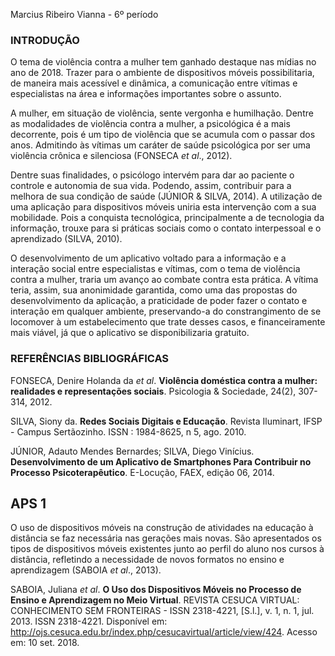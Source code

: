 Marcius Ribeiro Vianna - 6º período

### INTRODUÇÃO

O tema de violência contra a mulher tem ganhado destaque nas mídias no ano de 2018. Trazer para o ambiente de dispositivos móveis possibilitaria, de maneira mais acessível e dinâmica, a comunicação entre vítimas e especialistas na área e informações importantes sobre o assunto.

A mulher, em situação de violência, sente vergonha e humilhação. Dentre as modalidades de violência contra a mulher, a psicológica é a mais decorrente, pois é um tipo de violência que se acumula com o passar dos anos. Admitindo às vítimas um caráter de saúde psicológica por ser uma violência crônica e silenciosa (FONSECA *et al*., 2012).

Dentre suas finalidades, o psicólogo intervém para dar ao paciente o controle e autonomia de sua vida. Podendo, assim, contribuir para a melhora de sua condição de saúde (JÚNIOR & SILVA, 2014). A utilização de uma aplicação para dispositivos móveis uniria esta intervenção com a sua mobilidade. Pois a conquista tecnológica, principalmente a de tecnologia da informação, trouxe para si práticas sociais como o contato interpessoal e o aprendizado (SILVA, 2010).

O desenvolvimento de um aplicativo voltado para a informação e a interação social entre especialistas e vítimas, com o tema de violência contra a mulher, traria um avanço ao combate contra esta prática. A vítima teria, assim, sua anonimidade garantida, como uma das propostas do desenvolvimento da aplicação, a praticidade de poder fazer o contato e interação em qualquer ambiente, preservando-a do constrangimento de se locomover à um estabelecimento que trate desses casos, e financeiramente mais viável, já que o aplicativo se disponibilizaria gratuito.
  
  
### REFERÊNCIAS BIBLIOGRÁFICAS

FONSECA, Denire Holanda da *et al*. **Violência doméstica contra a mulher: realidades e representações sociais**. Psicologia & Sociedade, 24(2), 307-314, 2012.

SILVA, Siony da. **Redes Sociais Digitais e Educação**. Revista Iluminart, IFSP - Campus Sertãozinho. ISSN : 1984-8625, n 5, ago. 2010.

JÚNIOR, Adauto Mendes Bernardes; SILVA, Diego Vinícius. **Desenvolvimento de um Aplicativo de Smartphones Para Contribuir no Processo Psicoterapêutico**. E-Locução, FAEX, edição 06, 2014.



## APS 1
O uso de dispositivos móveis na construção de atividades na educação à distância se faz necessária nas gerações mais novas. São apresentados os tipos de dispositivos móveis existentes junto ao perfil do aluno nos cursos à distância, refletindo a necessidade de novos formatos no ensino e aprendizagem (SABOIA *et al*., 2013).

SABOIA, Juliana *et al*. **O Uso dos Dispositivos Móveis no Processo de Ensino e Aprendizagem no Meio Virtual**. REVISTA CESUCA VIRTUAL: CONHECIMENTO SEM FRONTEIRAS - ISSN 2318-4221, [S.l.], v. 1, n. 1, jul. 2013. ISSN 2318-4221. Disponível em: <http://ojs.cesuca.edu.br/index.php/cesucavirtual/article/view/424>. Acesso em: 10 set. 2018.
